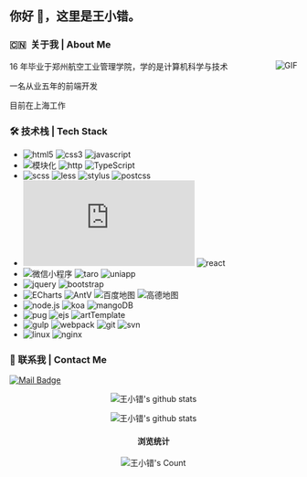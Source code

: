 ## 你好 👋，这里是王小错。

### 🇨🇳 ‍ 关于我 | About Me

<img align="right" alt="GIF" src="https://media.giphy.com/media/836HiJc7pgzy8iNXCn/giphy.gif" />

16 年毕业于郑州航空工业管理学院，学的是计算机科学与技术

一名从业五年的前端开发

目前在上海工作

### 🛠 技术栈 | Tech Stack

- ![html5](https://img.shields.io/badge/-html5-333333?style=flat&logo=html5) ![css3](https://img.shields.io/badge/-css3-333333?style=flat&logo=css3) ![javascript](https://img.shields.io/badge/-es5/6-333333?style=flat&logo=javascript)
- ![模块化](https://img.shields.io/badge/-模块化-333333?style=flat) ![http](https://img.shields.io/badge/-http-333333?style=flat) ![TypeScript](https://img.shields.io/badge/-TypeScript-333333?style=flat&logo=TypeScript)
- ![scss](https://img.shields.io/badge/-scss-333333?style=flat&logo=sass) ![less](https://img.shields.io/badge/-less-333333?style=flat&logo=less) ![stylus](https://img.shields.io/badge/-stylus-333333?style=flat&logo=stylus) ![postcss](https://img.shields.io/badge/-postcss-333333?style=flat&logo=postcss)
- ![vue](https://img.shields.io/badge/-vue全家桶-333333?style=flat&logo=vue.js) ![react](https://img.shields.io/badge/-react全家桶-333333?style=flat&logo=react)
- ![微信小程序](https://img.shields.io/badge/-微信小程序-333333?style=flat&logo=wechat) ![taro](https://img.shields.io/badge/-taro-333333?style=flat) ![uniapp](https://img.shields.io/badge/-uniapp-333333?style=flat)
- ![jquery](https://img.shields.io/badge/-jquery-333333?style=flat&logo=jquery) ![bootstrap](https://img.shields.io/badge/-bootstrap-333333?style=flat&logo=bootstrap)
- ![ECharts](https://img.shields.io/badge/-ECharts-333333?style=flat&logo=apache) ![AntV](https://img.shields.io/badge/-antV-333333?style=flat&logo=ant-design) ![百度地图](https://img.shields.io/badge/-百度地图-333333?style=flat&logo=baidu) ![高德地图](https://img.shields.io/badge/-高德地图-333333?style=flat)
- ![node.js](https://img.shields.io/badge/-node.js-333333?style=flat&logo=node.js) ![koa](https://img.shields.io/badge/-koa-333333?style=flat) ![mangoDB](https://img.shields.io/badge/-mangoDB-333333?style=flat&logo=mangoDB)
- ![pug](https://img.shields.io/badge/-pug-333333?style=flat&logo=pug) ![ejs](https://img.shields.io/badge/-ejs-333333?style=flat) ![artTemplate](https://img.shields.io/badge/-artTemplate-333333?style=flat)
- ![gulp](https://img.shields.io/badge/-gulp-333333?style=flat&logo=gulp) ![webpack](https://img.shields.io/badge/-webpack-333333?style=flat&logo=webpack) ![git](https://img.shields.io/badge/-git-333333?style=flat&logo=git) ![svn](https://img.shields.io/badge/-svn-333333?style=flat)
- ![linux](https://img.shields.io/badge/-linux-333333?style=flat&logo=linux) ![nginx](https://img.shields.io/badge/-nginx-333333?style=flat&logo=nginx)

### 📧 联系我 | Contact Me

[![Mail Badge](https://img.shields.io/badge/Email-xiaocuo.wang@outlook.com-dd6387?style=flat&logoColor=white&link=mailto:xiaocuo.wang@outlook.com)](mailto:xiaocuo.wang@outlook.com)

<p align="center">
  <img src="https://github-readme-stats.vercel.app/api?username=wangxiaocuo&theme=dracula&show_icons=true" alt="王小错's github stats" />
</p>

<p align="center">
  <img src="https://github-readme-stats.vercel.app/api/top-langs/?username=wangxiaocuo&theme=dracula&show_icons=true" alt="王小错's github stats" />
</p>

<h4 align="center">浏览统计</h4>
<p align="center">
  <img src="https://profile-counter.glitch.me/{wangxiaocuo}/count.svg" alt="王小错's Count" />
</p>
